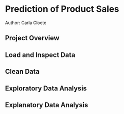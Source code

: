 # Prediction of Product Sales
  Author: Carla Cloete
  
## Project Overview

## Load and Inspect Data

## Clean Data

## Exploratory Data Analysis

## Explanatory Data Analysis

